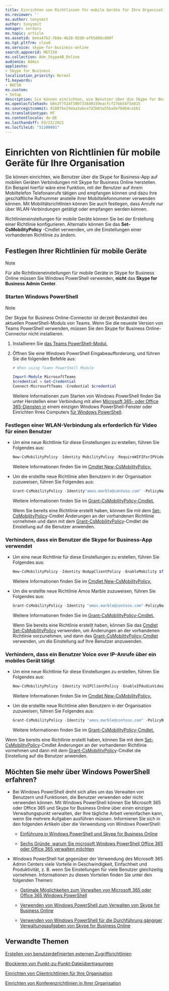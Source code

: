 ```yaml
---
title: Einrichten von Richtlinien für mobile Geräte für Ihre Organisation
ms.reviewer: ''
ms.author: tonysmit
author: tonysmit
manager: serdars
ms.topic: article
ms.assetid: beea47b2-7b9a-4b28-92d0-af65d80cd00f
ms.tgt.pltfrm: cloud
ms.service: skype-for-business-online
search.appverid: MET150
ms.collection: Adm_Skype4B_Online
audience: Admin
appliesto:
- Skype for Business
localization_priority: Normal
f1.keywords:
- NOCSH
ms.custom:
- Setup
description: Sie können einrichten, wie Benutzer über die Skype for Business-App auf mobilen Geräten Verbindungen mit Skype for Business Online herstellen. Ein Beispiel hierfür wäre eine Funktion, mit der Benutzer auf ihrem Mobiltelefon Telefonanrufe tätigen und empfangen können und dazu ihre geschäftliche Rufnummer anstelle ihrer Mobiltelefonnummer verwenden können. Mit Mobilitätsrichtlinien können Sie auch festlegen, dass Anrufe nur über WLAN-Verbindungen getätigt oder empfangen werden können.
ms.openlocfilehash: b0e2f7524f300733840159eacfcf27bb54f5e815
ms.sourcegitcommit: 01087be29daa3abce7d3b03a55ba5ef8db4ca161
ms.translationtype: MT
ms.contentlocale: de-DE
ms.lasthandoff: 03/23/2021
ms.locfileid: "51100491"
---
```

# <a name="set-up-mobile-policies-for-your-organization"></a>Einrichten von Richtlinien für mobile Geräte für Ihre Organisation

Sie können einrichten, wie Benutzer über die Skype for Business-App auf mobilen Geräten Verbindungen mit Skype for Business Online herstellen. Ein Beispiel hierfür wäre eine Funktion, mit der Benutzer auf ihrem Mobiltelefon Telefonanrufe tätigen und empfangen können und dazu ihre geschäftliche Rufnummer anstelle ihrer Mobiltelefonnummer verwenden können. Mit Mobilitätsrichtlinien können Sie auch festlegen, dass Anrufe nur über WLAN-Verbindungen getätigt oder empfangen werden können.
  
Richtlinieneinstellungen für mobile Geräte können Sie bei der Erstellung einer Richtlinie konfigurieren. Alternativ können Sie das **Set-CsMobilityPolicy** -Cmdlet verwenden, um die Einstellungen einer vorhandenen Richtlinie zu ändern.
  
## <a name="set-your-mobile-policies"></a>Festlegen Ihrer Richtlinien für mobile Geräte

> [!NOTE]
> Für alle Richtlinieneinstellungen für mobile Geräte in Skype for Business Online müssen Sie Windows PowerShell verwenden, **nicht** das **Skype for Business Admin Center**. 
  
### <a name="start-windows-powershell"></a>Starten Windows PowerShell

> [!NOTE]
> Der Skype for Business Online-Connector ist derzeit Bestandteil des aktuellen PowerShell-Moduls von Teams. Wenn Sie die neueste Version von Teams PowerShell verwenden, müssen Sie den Skype for Business Online-Connector nicht installieren.
1. Installieren Sie [das Teams PowerShell-Modul.](/microsoftteams/teams-powershell-install)
    
2. Öffnen Sie eine Windows PowerShell Eingabeaufforderung, und führen Sie die folgenden Befehle aus: 

   ```powershell
   # When using Teams PowerShell Module

   Import-Module MicrosoftTeams
   $credential = Get-Credential
   Connect-MicrosoftTeams -Credential $credential
   ```
   Weitere Informationen zum Starten von Windows PowerShell finden Sie unter Herstellen einer Verbindung mit allen [Microsoft 365- oder Office 365-Diensten in](/microsoft-365/enterprise/connect-to-all-microsoft-365-services-in-a-single-windows-powershell-window) einem einzigen Windows PowerShell-Fenster oder Einrichten Ihres Computers [für Windows PowerShell](../set-up-your-computer-for-windows-powershell/set-up-your-computer-for-windows-powershell.md).
   
### <a name="require-a-wifi-connection-for-video-for-a-user"></a>Festlegen einer WLAN-Verbindung als erforderlich für Video für einen Benutzer

- Um eine neue Richtlinie für diese Einstellungen zu erstellen, führen Sie Folgendes aus:
   
   ```powershell
   New-CsMobilityPolicy -Identity MobilityPolicy -RequireWIFIForIPVideo $true
   ```
   Weitere Informationen finden Sie im [Cmdlet New-CsMobilityPolicy.](/powershell/module/skype/New-CsMobilityPolicy)
    
- Um die erstellte neue Richtlinie allen Benutzern in der Organisation zuzuweisen, führen Sie Folgendes aus:
   
   ```powershell
   Grant-CsMobilityPolicy -Identity"amos.marble@contoso.com" -PolicyName MobilityPolicy
   ```
   Weitere Informationen finden Sie im [Grant-CsMobilityPolicy-Cmdlet.](/powershell/module/skype/Grant-CsMobilityPolicy)
    
  Wenn Sie bereits eine Richtlinie erstellt haben, können Sie mit dem [Set-CsMobilityPolicy](/powershell/module/skype/Set-CsMobilityPolicy)-Cmdlet Änderungen an der vorhandenen Richtlinie vornehmen und dann mit dem [Grant-CsMobilityPolicy](/powershell/module/skype/Grant-CsMobilityPolicy)-Cmdlet die Einstellung auf die Benutzer anwenden.
  
### <a name="prevent-a-user-from-using-the-skype-for-business-app"></a>Verhindern, dass ein Benutzer die Skype for Business-App verwendet

- Um eine neue Richtlinie für diese Einstellungen zu erstellen, führen Sie Folgendes aus:
  ```PowerShell
  New-CsMobilityPolicy -Identity NoAppClientPolicy -EnableMobility $false 
  ```
  Weitere Informationen finden Sie im [Cmdlet New-CsMobilityPolicy.](/powershell/module/skype/New-CsMobilityPolicy)
    
- Um die erstellte neue Richtlinie Amos Marble zuzuweisen, führen Sie Folgendes aus:  
   
   ```powershell
   Grant-CsMobilityPolicy -Identity "amos.marble@contoso.com"-PolicyName NoAppClientPolicy
   ```
   Weitere Informationen finden Sie im [Grant-CsMobilityPolicy-Cmdlet.](/powershell/module/skype/Grant-CsMobilityPolicy)
    
  Wenn Sie bereits eine Richtlinie erstellt haben, können Sie das [Cmdlet Set-CsMobilityPolicy](/powershell/module/skype/Set-CsMobilityPolicy) verwenden, um Änderungen an der vorhandenen Richtlinie vorzunehmen, und dann das [Grant-CsMobilityPolicy-Cmdlet](/powershell/module/skype/Grant-CsMobilityPolicy) verwenden, um die Einstellung auf Ihre Benutzer anzuwenden.
  
### <a name="prevent-a-user-from-making-voice-over-ip-calls-using-a-mobile-device"></a>Verhindern, dass ein Benutzer Voice over IP-Anrufe über ein mobiles Gerät tätigt

- Um eine neue Richtlinie für diese Einstellungen zu erstellen, führen Sie Folgendes aus:
   
   ```powershell
   New-CsMobilityPolicy -Identity VoIPClientPolicy -EnableIPAudioVideo  $false
   ```
   Weitere Informationen finden Sie im [Cmdlet New-CsMobilityPolicy.](/powershell/module/skype/New-CsMobilityPolicy)
    
- Um die erstellte neue Richtlinie allen Benutzern in der Organisation zuzuweisen, führen Sie Folgendes aus:
   
   ```powershell
   Grant-CsMobilityPolicy -Identity "amos.marble@contoso.com" -PolicyName VoIPClientPolicy
   ```

  Weitere Informationen finden Sie im [Grant-CsMobilityPolicy-Cmdlet.](/powershell/module/skype/Grant-CsMobilityPolicy)
    
Wenn Sie bereits eine Richtlinie erstellt haben, können Sie mit dem [Set-CsMobilityPolicy](/powershell/module/skype/Set-CsMobilityPolicy)-Cmdlet Änderungen an der vorhandenen Richtlinie vornehmen und dann mit dem [Grant-CsMobilityPolicy](/powershell/module/skype/Grant-CsMobilityPolicy)-Cmdlet die Einstellung auf die Benutzer anwenden.
  
## <a name="want-to-know-more-about-windows-powershell"></a>Möchten Sie mehr über Windows PowerShell erfahren?

- Bei Windows PowerShell dreht sich alles um das Verwalten von Benutzern und Funktionen, die Benutzer verwenden oder nicht verwenden können. Mit Windows PowerShell können Sie Microsoft 365 oder Office 365 und Skype for Business Online über einen einzigen Verwaltungspunkt verwalten, der Ihre tägliche Arbeit vereinfachen kann, wenn Sie mehrere Aufgaben ausführen müssen. Informieren Sie sich in den folgenden Artikeln über die Verwendung von Windows PowerShell:
    
  - [Einführung in Windows PowerShell und Skype for Business Online](../set-up-your-computer-for-windows-powershell/set-up-your-computer-for-windows-powershell.md)
    
  - [Sechs Gründe, warum Sie microsoft Windows PowerShell Office 365 oder Office 365 verwalten möchten](/microsoft-365/enterprise/why-you-need-to-use-microsoft-365-powershell)
    
- Windows PowerShell hat gegenüber der Verwendung des Microsoft 365 Admin Centers viele Vorteile in Geschwindigkeit, Einfachheit und Produktivität, z. B. wenn Sie Einstellungen für viele Benutzer gleichzeitig vornehmen. Informationen zu diesen Vorteilen finden Sie unter den folgenden Themen:
    
  - [Optimale Möglichkeiten zum Verwalten von Microsoft 365 oder Office 365 Windows PowerShell](/previous-versions//dn568025(v=technet.10))
    
  - [Verwenden von Windows PowerShell zum Verwalten von Skype for Business Online](../set-up-your-computer-for-windows-powershell/set-up-your-computer-for-windows-powershell.md)
    
  - [Verwenden von Windows PowerShell für die Durchführung gängiger Verwaltungsaufgaben von Skype for Business Online](../set-up-your-computer-for-windows-powershell/set-up-your-computer-for-windows-powershell.md)
    
## <a name="related-topics"></a>Verwandte Themen
[Erstellen von benutzerdefinierten externen Zugriffsrichtlinien](create-custom-external-access-policies.md)

[Blockieren von Punkt-zu-Punkt-Dateiübertragungen](block-point-to-point-file-transfers.md)

[Einrichten von Clientrichtlinien für Ihre Organisation](set-up-client-policies-for-your-organization.md)

[Einrichten von Konferenzrichtlinien in Ihrer Organisation](set-up-conferencing-policies-for-your-organization.md)

  
